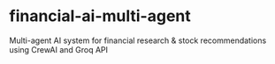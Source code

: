 # financial-ai-multi-agent
Multi-agent AI system for financial research &amp; stock recommendations using CrewAI and Groq API
